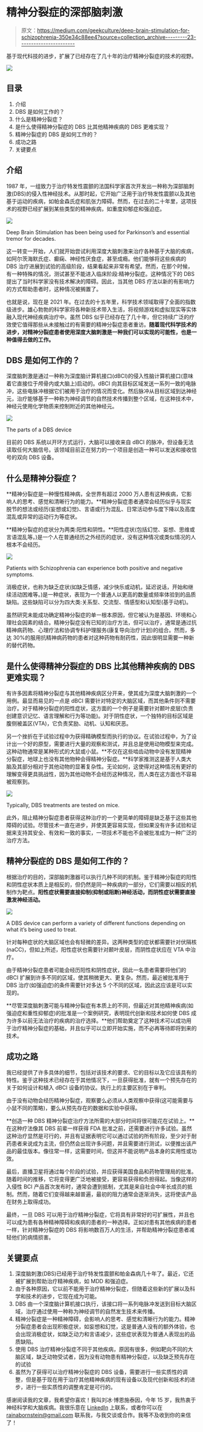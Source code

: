 # 精神分裂症的深部脑刺激

> 原文：<https://medium.com/geekculture/deep-brain-stimulation-for-schizophrenia-350e34c88ee4?source=collection_archive---------23----------------------->

基于现代科技的进步，扩展了已经存在了几十年的治疗精神分裂症的技术的视野。

![](img/f89b75ceaff442ba4da7af2324960e70.png)

## 目录

1.  介绍
2.  DBS 是如何工作的？
3.  什么是精神分裂症？
4.  是什么使得精神分裂症的 DBS 比其他精神疾病的 DBS 更难实现？
5.  精神分裂症的 DBS 是如何工作的？
6.  成功之路
7.  关键要点

## 介绍

1987 年，一组致力于治疗特发性震颤的法国科学家首次开发出一种称为深部脑刺激(DBS)的侵入性神经技术。从那时起，它开始广泛用于治疗特发性震颤以及其他基于运动的疾病，如帕金森氏症和肌张力障碍。然而，在过去的二十年里，这项技术的视野已经扩展到某些类型的精神疾病，如重度抑郁症和强迫症。

![](img/17e1333fa4c4ea71a3b1935aa0e4405b.png)

Deep Brain Stimulation has been being used for Parkinson’s and essential tremor for decades.

这一转变一开始，人们就开始尝试利用深度大脑刺激来治疗各种基于大脑的疾病，如阿尔茨海默氏症、癫痫、神经性厌食症，甚至成瘾。他们能够将这些疾病的 DBS 治疗进展到试验的高级阶段，结果看起来非常有希望。然而，在那个时候，有一种特殊的情况，测试甚至不能进入临床阶段:精神分裂症。这种情况下的 DBS 提出了当时科学家没有技术解决的障碍。因此，当其他 DBS 疗法以新的有影响力的方式帮助患者时，这种情况被搁置了。

也就是说，现在是 2021 年。在过去的十五年里，科学技术领域取得了全面的指数级进步。雄心勃勃的科学家将各种新技术带入生活，将视频游戏和虚拟现实等实体融入现代神经疾病治疗中。虽然 DBS 似乎已经存在了几十年，但它持续广泛的疗效使它值得那些从未接触过的有需要的精神分裂症患者重访。**随着现代科学技术的进步，对精神分裂症患者使用深度大脑刺激是一种我们可以实现的可能性，也是一种值得去做的工作。**

## DBS 是如何工作的？

深度脑刺激是通过一种称为深度脑计算机接口(dBCI)的侵入性脑计算机接口(意味着它直接位于颅骨内或大脑上)启动的。dBCI 向其目标区域发送一系列一致的电脉冲，这些电脉冲根据它们被用于治疗的情况而变化。然后脉冲从目标区域到达神经元，治疗能够基于一种称为神经调节的自然技术传播到整个区域，在这种技术中，神经元使用化学物质来控制附近的其他神经元。

![](img/fe98ae1102aa9987f5910c80b844c5d6.png)

The parts of a DBS device

目前的 DBS 系统以开环方式运行，大脑可以接收来自 dBCI 的脉冲，但设备无法读取任何大脑信号。该领域目前正在努力的一个项目是创造一种可以发送和接收信号的双向 DBS 设备。

## 什么是精神分裂症？

**精神分裂症是一种慢性精神病，全世界有超过 2000 万人患有这种疾病，它影响人的思考、感觉和清晰行为的能力。**精神分裂症患者通常会经历似乎与现实脱节的想法或经历(妄想或幻觉)、言语或行为混乱、日常活动参与度下降以及高度混乱或异常的运动行为等症状。

**精神分裂症的症状分为两类:阳性和阴性。**阳性症状(包括幻觉、妄想、思维或言语混乱等。)是一个人在普通经历之外经历的症状，没有这种情况或类似情况的人根本不会经历。

![](img/b765d3ebec5fae1fc7b37cf922954c9f.png)

Patients with Schizophrenia can experience both positive and negative symptoms.

消极症状，也称为缺乏症状(如缺乏情感，减少快乐或动机，延迟说话，开始和继续活动困难等。)是一种症状，表现为一个普通人以更高的数量或频率体验到的品质缺陷。这些缺陷可以分为四大类:关系型、交流型、情感型和认知型(基于动机)。

虽然研究未能成功确定精神分裂症的单一根本原因，但它被认为是基因、环境和心理社会因素的结合。精神分裂症没有已知的治疗方法，但可以治疗，通常是通过抗精神病药物、心理疗法和协调专科护理服务(康复导向治疗计划)的组合。然而，多达 30%的服用抗精神病药物的患者对这种药物有耐药性，因此很明显需要一种新的替代药物。

## 是什么使得精神分裂症的 DBS 比其他精神疾病的 DBS 更难实现？

有许多因素将精神分裂症与其他精神疾病区分开来，使其成为深度大脑刺激的一个用例。最显而易见的一点是 dBCI 需要针对特定的大脑区域，而其他条件则不需要治疗。对于精神分裂症的阳性症状，这方面的一个例子是需要针对颞叶皮层(负责创建意识记忆、语言理解和行为等功能)。对于阴性症状，一个独特的目标区域是腹侧被盖区(VTA)，它负责奖励、动机、认知和厌恶。

另一个挫折在于试验过程中为获得精确模型而执行的协议。在试验过程中，为了设计出一个好的原型，需要进行大量的观察和测试，并且总是使用动物模型来完成。这种动物通常是某种形式的大鼠或小鼠。**不仅在这些啮齿动物中没有发现精神分裂症，地球上也没有其他物种会得精神分裂症。**科学家推测这是基于人类大脑及其部分相对于其他动物的显著复杂性。无论如何，这使得对这种情况有更好的理解变得更具挑战性，因为其他动物不会经历这种情况，而人类在这方面也不容易被观察到。

![](img/6f93c1c716794756ef9eb23b1ab717b1.png)

Typically, DBS treatments are tested on mice.

此外，阻止精神分裂症患者获得这种治疗的一个更简单的障碍是缺乏基于这些其他障碍的试验。尽管技术一直在进步，并使其更容易实现，但如果没有许多试验和证据来支持其安全、有效和一致的事实，一项技术不能也不会被批准成为一种广泛的治疗方法。

## 精神分裂症的 DBS 是如何工作的？

根据治疗的目的，深部脑刺激器可以执行几种不同的机制。鉴于精神分裂症的阳性和阴性症状本质上是相反的，但仍然是同一种疾病的一部分，它们需要以相反的机制作为靶点。**阳性症状需要直接抑制(抑制或阻断)神经活动，而阴性症状需要直接激发神经活动。**

![](img/02cd4397901ac123b1ffe176a6f34e07.png)

A DBS device can perform a variety of different functions depending on what it’s being used to treat.

针对每种症状的大脑区域也会有轻微的差异。这两种类型的症状都需要针对伏隔核(naCC)，但如上所述，阳性症状也需要针对颞叶皮层，而阴性症状应在 VTA 中治疗。

由于精神分裂症患者可能会经历阳性和阴性症状，因此一名患者需要将他们的 dBCI 扩展到许多不同的区域，使其稍微更大、更复杂。然而，最近被批准用于 DBS 治疗(如强迫症)的条件需要针对多达 5 个不同的区域，因此这应该是可以实现的。

**尽管深度脑刺激可能与精神分裂症有本质上的不同，但最近对其他精神疾病(如强迫症和重性抑郁症)的批准是一个案例研究，表明现代创新和技术如何使 DBS 成为许多以前无法治疗的疾病的治疗选择。**他们帮助奠定了这种技术可以成功用于治疗精神分裂症的基础，并且似乎可以立即开始实施，而不必再等待即将到来的技术。

## 成功之路

我已经提供了许多具体的细节，包括对该技术的要求、它的目标以及它应该具有的特性。鉴于这种技术已经存在于其他情况下，一旦获得批准，就有一个预先存在的关于如何设计和植入 dBCI 设备的协议。执行上的主要区别在于审判。

由于没有动物会经历精神分裂症，观察要么必须从人类观察中获得(这可能需要与小鼠不同的策略)，要么从预先存在的数据和实验中获得。

**创造一种 DBS 精神分裂症治疗方法所需的大部分时间将很可能花在试验上。**在这种疗法像其 DBS 前辈一样获得 FDA 批准之前，还需要进行许多试验。虽然这种治疗显然是可行的，并且有证据表明它可以通过试验的所有阶段，至少对于耐药患者来说成为主流，但仍然会出现许多问题，并且需要进行测试，以便推出该产品的最佳版本。像往常一样，这需要时间，但这并不能说明产品本身的实用性或功效。

最后，直播卫星将通过每个阶段的试验，并应获得美国食品和药物管理局的批准。随着时间的推移，它将变得更广泛地被接受，更容易获得和负担得起。当像这样的入侵性 BCI 产品首次发布时，通常会遭到抵制，尤其是来自社会中年长成员的抵制。然而，随着它们变得越来越普遍，最初的阻力通常会逐渐消失，这将使该产品在财务上取得成功。

最终，一旦 DBS 可以用于治疗精神分裂症，它将具有非常好的可扩展性，并且也可以成为患有各种精神障碍和疾病的患者的一种选择。正如对患有其他疾病的患者一样，针对精神分裂症的 DBS 将影响数百万人的生活，并帮助精神分裂症患者减轻他们的病情损害。

## 关键要点

1.  深度脑刺激(DBS)已经用于治疗特发性震颤和帕金森病几十年了。最近，它还被扩展到帮助治疗精神疾病，如 MDD 和强迫症。
2.  由于各种原因，它以前不能用于治疗精神分裂症，但随着这些新的扩展以及科学和技术的进步，它现在成为可能。
3.  DBS 由一个深度脑计算机接口执行，该接口将一系列电脉冲发送到目标大脑区域，治疗通过使用一种称为神经调节的自然发生技术来传播。
4.  精神分裂症是一种精神障碍，会影响人的思考、感觉和清晰行为的能力。精神分裂症患者会出现积极症状，如妄想和幻觉，这是普通人没有的额外体验，也会出现消极症状，如缺乏动力和言语减少，这些症状表现为普通人表现出的品质缺陷。
5.  使用 DBS 治疗精神分裂症不同于其他疾病，原因有很多，例如靶向不同的大脑区域，缺乏动物受试者，因为没有动物患有精神分裂症，以及缺乏预先存在的试验
6.  虽然为了获得可以治疗精神分裂症的 DBS 设备，需要进行一些实质性的调整，但是基于现在用于治疗其他精神疾病的现有设备以及现代创新和技术的进步，进行一些实质性的调整肯定是可行的。

感谢阅读我的文章，我希望你喜欢！我叫刘冰·博恩施泰因，今年 15 岁，我热衷于神经科学和大脑疾病。我很乐意在 [LinkedIn](https://www.linkedin.com/in/raina-bornstein-bb18331b7/) 上联系，或者你可以在 rainabornstein@gmail.com 联系我，与我交谈或合作。我等不及收到你的来信了！